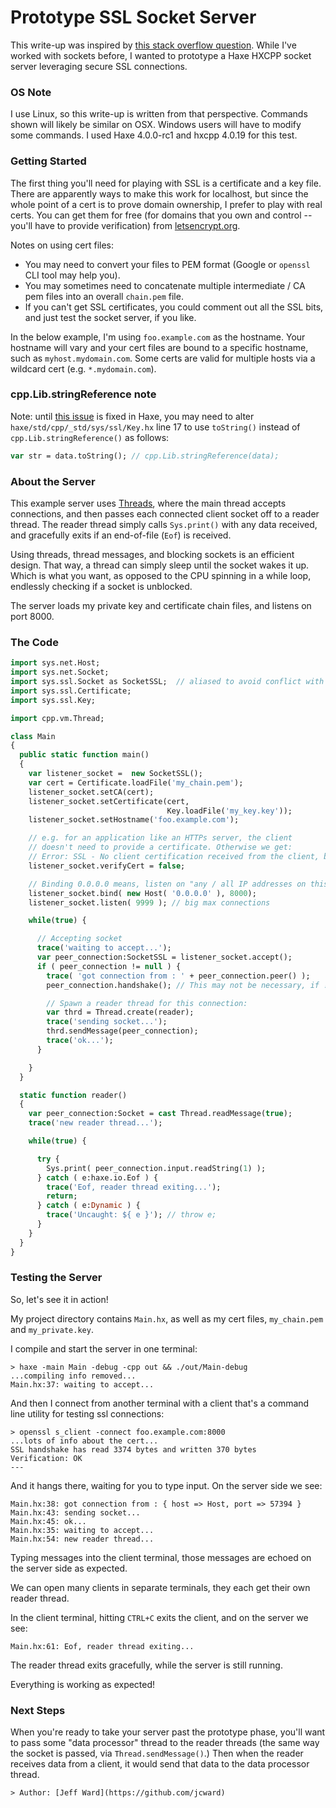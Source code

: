 [tags]: / "server,multi-threading,hxcpp"

# Prototype SSL Socket Server

This write-up was inspired by [this stack overflow question](https://stackoverflow.com/questions/56418671/how-to-use-haxe-ssl-socket/56692779#56692779).
While I've worked with sockets before, I wanted to prototype a Haxe HXCPP socket server leveraging secure SSL connections.

### OS Note

I use Linux, so this write-up is written from that perspective. Commands shown will likely
be similar on OSX. Windows users will have to modify some commands. I used Haxe 4.0.0-rc1 and hxcpp
4.0.19 for this test.

### Getting Started

The first thing you'll need for playing with SSL is a certificate and a key file. There are
apparently ways to make this work for localhost, but since the whole point of a cert is to
prove domain ownership, I prefer to play with real certs. You
can get them for free (for domains that you own and control -- you'll have to provide verification)
from [letsencrypt.org](https://letsencrypt.org).

Notes on using cert files:
- You may need to convert your files to PEM format (Google or `openssl` CLI tool may help you).
- You may sometimes need to concatenate multiple intermediate / CA pem files into an overall `chain.pem` file.
- If you can't get SSL certificates, you could comment out all the SSL bits, and just test the
socket server, if you like.

In the below example, I'm using `foo.example.com` as the hostname. Your hostname will vary and
your cert files are bound to a specific hostname, such as `myhost.mydomain.com`. Some certs
are valid for multiple hosts via a wildcard cert (e.g. `*.mydomain.com`).

### cpp.Lib.stringReference note

Note: until [this issue](https://github.com/HaxeFoundation/haxe/issues/8457) is fixed in Haxe, you may need to alter `haxe/std/cpp/_std/sys/ssl/Key.hx` line 17 to use
`toString()` instead of `cpp.Lib.stringReference()` as follows:

```haxe
var str = data.toString(); // cpp.Lib.stringReference(data);
```

### About the Server

This example server uses [Threads](https://api.haxe.org/cpp/vm/Thread.html), where the main thread accepts
connections, and then passes each connected client socket off to a reader thread. The reader thread
simply calls `Sys.print()` with any data received, and gracefully exits if an end-of-file (`Eof`) is received.

Using threads, thread messages, and blocking sockets is an efficient design. That way, a thread can simply
sleep until the socket wakes it up. Which is what you want, as opposed to the CPU spinning in a while loop,
endlessly checking if a socket is unblocked.

The server loads my private key and certificate chain files, and listens on port 8000.

### The Code

```haxe
import sys.net.Host;
import sys.net.Socket;
import sys.ssl.Socket as SocketSSL;  // aliased to avoid conflict with sys.net.Socket
import sys.ssl.Certificate;
import sys.ssl.Key;

import cpp.vm.Thread;

class Main
{
  public static function main()
  {
    var listener_socket =  new SocketSSL();
    var cert = Certificate.loadFile('my_chain.pem');
    listener_socket.setCA(cert);
    listener_socket.setCertificate(cert, 
                                   Key.loadFile('my_key.key'));
    listener_socket.setHostname('foo.example.com');

    // e.g. for an application like an HTTPs server, the client
    // doesn't need to provide a certificate. Otherwise we get:
    // Error: SSL - No client certification received from the client, but required by the authentication mode
    listener_socket.verifyCert = false;

    // Binding 0.0.0.0 means, listen on "any / all IP addresses on this host"
    listener_socket.bind( new Host( '0.0.0.0' ), 8000);
    listener_socket.listen( 9999 ); // big max connections

    while(true) {

      // Accepting socket
      trace('waiting to accept...');
      var peer_connection:SocketSSL = listener_socket.accept();
      if ( peer_connection != null ) {
        trace( 'got connection from : ' + peer_connection.peer() );
        peer_connection.handshake(); // This may not be necessary, if !verifyCert

        // Spawn a reader thread for this connection:
        var thrd = Thread.create(reader);
        trace('sending socket...');
        thrd.sendMessage(peer_connection);
        trace('ok...');
      }

    }
  }

  static function reader()
  {
    var peer_connection:Socket = cast Thread.readMessage(true);
    trace('new reader thread...');

    while(true) {

      try {
        Sys.print( peer_connection.input.readString(1) );
      } catch ( e:haxe.io.Eof ) {
        trace('Eof, reader thread exiting...');
        return;
      } catch ( e:Dynamic ) {
        trace('Uncaught: ${ e }'); // throw e;
      }
    }
  }
}
```

### Testing the Server

So, let's see it in action!

My project directory contains `Main.hx`, as well as my cert files, `my_chain.pem` and `my_private.key`.

I compile and start the server in one terminal:

```
> haxe -main Main -debug -cpp out && ./out/Main-debug
...compiling info removed...
Main.hx:37: waiting to accept...
```

And then I connect from another terminal with a client that's a command line utility for testing ssl connections:

```
> openssl s_client -connect foo.example.com:8000
...lots of info about the cert...
SSL handshake has read 3374 bytes and written 370 bytes
Verification: OK
---
```

And it hangs there, waiting for you to type input. On the server side we see:

```
Main.hx:38: got connection from : { host => Host, port => 57394 }
Main.hx:43: sending socket...
Main.hx:45: ok...
Main.hx:35: waiting to accept...
Main.hx:54: new reader thread...
```

Typing messages into the client terminal, those messages are echoed on the server side as expected.

We can open many clients in separate terminals, they each get their own reader thread.

In the client terminal, hitting `CTRL+C` exits the client, and on the server we see:

```
Main.hx:61: Eof, reader thread exiting...
```

The reader thread exits gracefully, while the server is still running.

Everything is working as expected!

### Next Steps

When you're ready to take your server past the prototype phase, you'll want to pass some "data processor"
thread to the reader threads (the same way the socket is passed, via `Thread.sendMessage()`.) Then when
the reader receives data from a client, it would send that data to the data processor thread.

```
> Author: [Jeff Ward](https://github.com/jcward)
